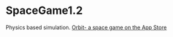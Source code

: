 # SpaceGame1.2
Physics based simulation.
[Orbit- a space game on the App Store](https://itunes.apple.com/ca/app/orbit-a-space-game/id1353390547?mt=8)

